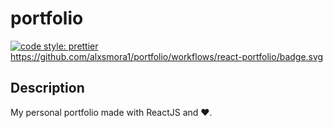 # portfolio

[![code style: prettier](https://img.shields.io/badge/code_style-prettier-ff69b4.svg?style=flat-square)](https://github.com/prettier/prettier)
https://github.com/alxsmora1/portfolio/workflows/react-portfolio/badge.svg

## Description

My personal portfolio made with ReactJS and ❤.

